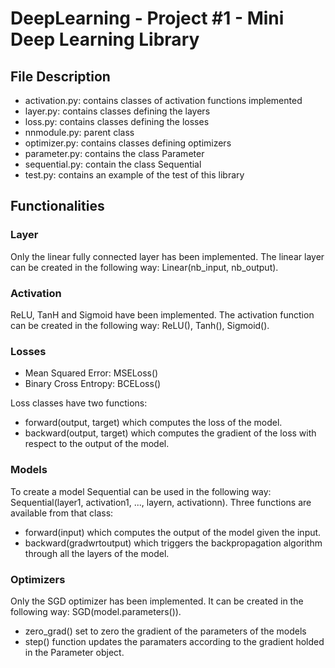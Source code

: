 # DeepLearning - Project #1 - Mini Deep Learning Library

## File Description
<ul>
<li>activation.py: contains classes of activation functions implemented</li>
<li>layer.py: contains classes defining the layers</li>
<li>loss.py: contains classes defining the losses</li>
<li>nnmodule.py: parent class</li>
<li>optimizer.py: contains classes defining optimizers</li>
<li>parameter.py: contains the class Parameter</li>
<li>sequential.py: contain the class Sequential</li>
<li>test.py: contains an example of the test of this library</li>
</ul>

## Functionalities

### Layer

Only the linear fully connected layer has been implemented.
The linear layer can be created in the following way: Linear(nb_input, nb_output).

### Activation

ReLU, TanH and Sigmoid have been implemented.
The activation function can be created in the following way: ReLU(), Tanh(), Sigmoid().

### Losses 
<ul>
<li>Mean Squared Error: MSELoss()</li>
<li>Binary Cross Entropy: BCELoss()</li>
</ul>

Loss classes have two functions: 
<ul>
<li>forward(output, target) which computes the loss of the model.</li>
<li>backward(output, target) which computes the gradient of the loss with respect to the output of the model.</li>
</ul>

### Models

To create a model Sequential can be used in the following way: Sequential(layer1, activation1, ..., layern, activationn).
Three functions are available from that class: 
<ul>
<li>forward(input) which computes the output of the model given the input.</li>
<li>backward(gradwrtoutput) which triggers the backpropagation algorithm through all the layers of the model.</li>
</ul>

### Optimizers

Only the SGD optimizer has been implemented.
It can be created in the following way: SGD(model.parameters()).
<ul>
<li>zero_grad() set to zero the gradient of the parameters of the models</li>
<li>step() function updates the paramaters according to the gradient holded in the Parameter object.</li>
</ul>
